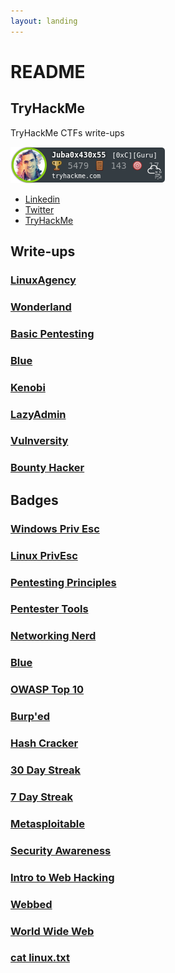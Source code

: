 ```yaml
---
layout: landing
---
```


# README

## TryHackMe

TryHackMe CTFs write-ups

![TryHackMe Badge](images/Profile.png)

* [Linkedin](https://www.linkedin.com/in/juba0x00/)
* [Twitter](https://twitter.com/juba0x00/)
* [TryHackMe](https://tryhackme.com/p/Juba0x430x55)

## Write-ups

### [LinuxAgency](Linux-Agency/)

### [Wonderland](Wonderland/)

### [Basic Pentesting](Basic-Pentesting/)

### [Blue](Blue/)

### [Kenobi](Kenobi/)

### [LazyAdmin](LazyAdmin/)

### [Vulnversity](Vulnversity/)

### [Bounty Hacker](Bounty-Hacker/)

## Badges

### [Windows Priv Esc](https://tryhackme.com/Juba0x430x55/badges/win-priv-esc)

### [Linux PrivEsc](https://tryhackme.com/Juba0x430x55/badges/linux-privesc)

### [Pentesting Principles](https://tryhackme.com/Juba0x430x55/badges/intro-to-pentesting)

### [Pentester Tools](https://tryhackme.com/Juba0x430x55/badges/pentestingtools)

### [Networking Nerd](https://tryhackme.com/Juba0x430x55/badges/network-fundamentals)

### [Blue](https://tryhackme.com/Juba0x430x55/badges/blue)

### [OWASP Top 10](https://tryhackme.com/Juba0x430x55/badges/owasp-10)

### [Burp'ed](https://tryhackme.com/Juba0x430x55/badges/burped)

### [Hash Cracker](https://tryhackme.com/Juba0x430x55/badges/hash-cracker)

### [30 Day Streak](https://tryhackme.com/Juba0x430x55/badges/30-day-streak)

### [7 Day Streak](https://tryhackme.com/Juba0x430x55/badges/7-day-streak)

### [Metasploitable](https://tryhackme.com/Juba0x430x55/badges/metasploitable)

### [Security Awareness](https://tryhackme.com/Juba0x430x55/badges/security-awareness)

### [Intro to Web Hacking](https://tryhackme.com/Juba0x430x55/badges/intro-to-web-hacking)

### [Webbed](https://tryhackme.com/Juba0x430x55/badges/web-fund)

### [World Wide Web](https://tryhackme.com/Juba0x430x55/badges/world-wide-web)

### [cat linux.txt](https://tryhackme.com/Juba0x430x55/badges/terminaled)
